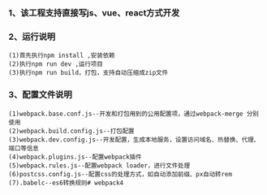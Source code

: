 ### 1、该工程支持直接写js、vue、react方式开发
### 2、运行说明
    (1)首先执行npm install ,安装依赖
    (2)执行npm run dev ,运行项目
    (3)执行npm run build，打包，支持自动压缩成zip文件
### 3、配置文件说明
    (1)webpack.base.conf.js--开发和打包用到的公用配置项，通过webpack-merge 分别使用
    (2)webpack.build.config.js--打包配置
    (3)webpack.dev.config.js--开发配置，生成本地服务，设置访问域名、热替换、代理、端口等信息
    (4)webpack.plugins.js--配置webpack插件
    (5)webpack.rules.js--配置webpack loader，进行文件处理
    (6)postcss.config.js--配置css的处理方式，如自动添加前缀、px自动转rem
    (7).babelc--es6转换规则# webpack4
